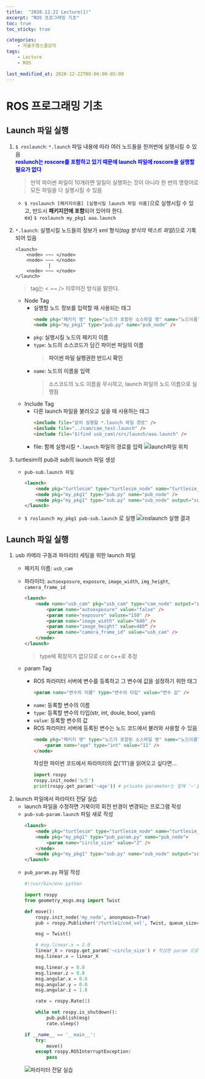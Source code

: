 ```yaml
---
title:  "2020.12.22 Lecture(1)"
excerpt: "ROS 프로그래밍 기초"
toc: true
toc_sticky: true

categories:
    - 자율주행스쿨강의
tags:
    - Lecture
    - ROS

last_modified_at: 2020-12-22T08:06:00-05:00
---
```


# **ROS 프로그래밍 기초**
## **Launch 파일 실행**
1. `$ roslaunch`: `*.launch` 파일 내용에 따라 여러 노드들을 한꺼번에 실행시킬 수 있음\
**<span style="color:blue">roslunch는 roscore를 포함하고 있기 때문에 launch 파일에 roscore을 실행할 필요가 없다</span>**
    >만약 파이썬 파일이 10개라면 일일이 실행하는 것이 아니라 한 번의 명령어로 모든 파일을 다 실행시킬 수 있음

    * `$ roslaunch [패키지이름] [실행시킬 launch 파일 이름]`으로 실행시킬 수 있고, 반드시 **패키지안에 포함**되어 있어야 한다.\
    ex) `$ roslaunch my_pkg1 aaa.launch`
2. `*.launch`: 실행시킬 노드들의 정보가 xml 형식(*tag 방식의 텍스트 파일*)으로 기록되어 있음
    ```
    <launch>
        <node> ~~~ </node>
        <node> ~~~ </node>
                |
        <node> ~~~ </node>
    </launch>
    ```
    >tag는 < ~~ /> 이루어진 방식을 말한다.
    * Node Tag
        * 실행할 노드 정보를 입력할 때 사용되는 태그
            ```html
            <node pkg="패키지 명" type="노드가 포함된 소스파일 명" name="노드이름" />
            <node pkg="my_pkg1" type="pub.py" name="pub_node" />
            ```
        * `pkg`: 실행시킬 노드의 패키지 이름
        * `type`: 노드의 소스코드가 담긴 파이썬 파일의 이름
            >**파이썬 파일 실행권한 반드시 확인**
        * `name`: 노드의 이름을 입력
            >소스코드의 노드 이름을 무시하고, launch 파일의 노드 이름으로 실행됨
    * Include Tag
        * 다른 launch 파일을 불러오고 싶을 때 사용하는 태그
            ```html
            <include file="같이 실행할 *.launch 파일 경로" />
            <include file="../cam/cam_test.launch" />
            <include file="$(find usb_cam)/src/launch/aaa.launch" />
            ```
        * file: 함께 실행시킬 `*.launch` 파일의 경로를 입력
        ![launch파일 위치](img/screenshot-01.png)

3. turtlesim의 pub과 sub의 launch 파일 생성
    * `pub-sub.launch 파일`
        ```html
        <launch>
            <node pkg="turtlesim" type="turtlesim_node" name="turtlesim_node" />
            <node pkg="my_pkg1" type="pub.py" name="pub_node" />
            <node pkg="my_pkg1" type="sub.py" name="sub_node" output="screen" />
        </launch>
        ```

    * `$ roslaunch my_pkg1 pub-sub.launch` 로 실행
    ![roslaunch 실행 결과](img/screenshot-02.png)

## **Launch 파일 실행**
1. usb 카메라 구동과 파마리터 세팅을 위한 launch 파일
    * 패키지 이름: `usb_cam`
    * 파라미터: `autoexposure`, `exposure`, `image_width`, `img_height`, `camera_frame_id`
        ```html
        <launch>
            <node name="usb_cam" pkg="usb_cam" type="cam_node" output="screen">
                <param name="autoexposure" value="false" />
                <param name="exposure" valuse="150" />
                <param name="image_width" value="640" />
                <param name="image_height" value=480" />
                <param name="camera_frame_id" value="usb_cam" />
            </node>
        </launch>
        ```
        >type에 확장자가 없으므로 c or c++로 추정

    * param Tag
        * ROS 파라미터 서버에 변수를 등록하고 그 변수에 값을 설정하기 위한 태그
            ```html
            <param name="변수의 이름" type="변수의 타입" value="변수 값" />
            ```
        * `name`: 등록할 변수의 이름
        * `type`: 등록할 변수의 타입(str, int, doule, bool, yaml)
        * `value`: 등록할 변수의 값
        * ROS 파라미터 서버에 등록된 변수는 노드 코드에서 불러와 사용할 수 있음
            ```html
            <node pkg="패키지 명" type="노드가 포함된 소스파일 명" name="노드이름" output="screen" />
                <param name="age" type="int" value="11" />
            </node>
            ```
            작성한 파이썬 코드에서 파라미터의 값('11')을 읽어오고 싶다면...
            ```python
            import rospy
            rospy.init_node('노드')
            print(rospy.get_param('~age')) # private parameter는 앞에 '~'을 붙인다. 반드시 주의할 것
            ```
2. launch 파일에서 파라미터 전달 실습
    * launch 파일을 수정하면 거북이의 회전 반경이 변경되는 프로그램 작성
    * `pub-sub-param.launch` 파일 새로 작성
        ```html
        <launch>
            <node pkg="turtlesim" type="turtlesim_node" name="turtlesim_node" />
            <node pkg="my_pkg1" type="pub_param.py" name="pub_node">
                <param name="circle_size" value="2" />
            </node>
	        <node pkg="my_pkg1" type="sub.py" name="sub_node" output="screen" />
        </launch>
        ```
    * `pub_param.py` 파일 작성
        ```python
        #!/usr/bin/env python

        import rospy
        from geometry_msgs.msg import Twist

        def move():
            rospy.init_node('my_node', anonymous=True)
            pub = rospy.Publisher('/turtle1/cmd_vel', Twist, queue_size=10)

            msg = Twist()

            # msg.linear.x = 2.0
            linear_X = rospy.get_param('~circle_size') # 작성한 param 으로 부터 값 받아옴
            msg.linear.x = linear_X

            msg.linear.y = 0.0
            msg.linear.z = 0.0
            msg.angular.x = 0.0
            msg.angular.y = 0.0
            msg.angular.z = 1.8

            rate = rospy.Rate(1)

            while not rospy.is_shutdown():
                pub.publish(msg)
                rate.sleep()
        
        if __name__ == '__main__':
            try:
                move()
            except rospy.ROSInterruptException:
                pass
        ```
        ![파라미터 전달 실습](img/screenshot-03.png)